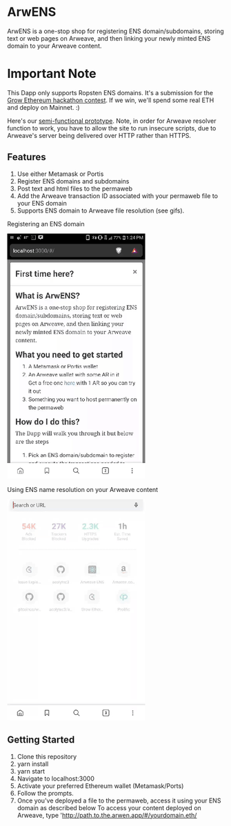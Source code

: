 # ArwENS

ArwENS is a one-stop shop for registering ENS domain/subdomains, storing text or web pages on Arweave, 
and then linking your newly minted ENS domain to your Arweave content.

# Important Note

This Dapp only supports Ropsten ENS domains.  It's a submission for the [Grow Ethereum hackathon contest](https://gitcoin.co/issue/ArweaveTeam/Bounties/11/3273). If we win, we'll spend some real ETH and deploy on Mainnet. :)

Here's our [semi-functional prototype](https://acolytec3.github.io/arwen/#/).  Note, in order for Arweave resolver function to work, you have to allow the site to run insecure scripts, due to Arweave's server being delivered over HTTP rather than HTTPS.

## Features

1. Use either Metamask or Portis
2. Register ENS domains and subdomains
3. Post text and html files to the permaweb
4. Add the Arweave transaction ID associated with your permaweb file to your ENS domain
5. Supports ENS domain to Arweave file resolution (see gifs). 

Registering an ENS domain

![](registration.gif)

Using ENS name resolution on your Arweave content

![](router.gif)

## Getting Started

1. Clone this repository
2. yarn install
3. yarn start
4. Navigate to localhost:3000
5. Activate your preferred Ethereum wallet (Metamask/Ports)
6. Follow the prompts.
7. Once you've deployed a file to the permaweb, access it using your ENS domain as described below
   To access your content deployed on Arweave, type 'http://path.to.the.arwen.app/#/yourdomain.eth/
